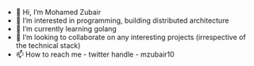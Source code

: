 - 👋 Hi, I’m Mohamed Zubair
- 👀 I’m interested in programming, building distributed architecture
- 🌱 I’m currently learning golang
- 💞️ I’m looking to collaborate on any interesting projects (irrespective of the technical stack)
- 📫 How to reach me - twitter handle - mzubair10

<!---
mzubair10/mzubair10 is a ✨ special ✨ repository because its `README.md` (this file) appears on your GitHub profile.
You can click the Preview link to take a look at your changes.
--->
